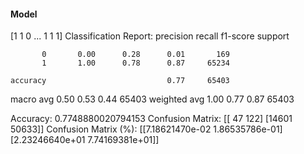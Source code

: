 #### Model
[1 1 0 ... 1 1 1]
Classification Report:
              precision    recall  f1-score   support

           0       0.00      0.28      0.01       169
           1       1.00      0.78      0.87     65234

    accuracy                           0.77     65403
   macro avg       0.50      0.53      0.44     65403
weighted avg       1.00      0.77      0.87     65403

Accuracy: 0.7748880020794153
Confusion Matrix:
[[   47   122]
 [14601 50633]]
Confusion Matrix (%):
[[7.18621470e-02 1.86535786e-01]
 [2.23246640e+01 7.74169381e+01]]
